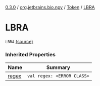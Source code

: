 [0.3.0](../../index.md) / [org.jetbrains.bio.npy](../index.md) / [Token](index.md) / [LBRA](.)

# LBRA

`LBRA` [(source)](https://github.com/JetBrains-Research/npy/blob/0.3.0/src/main/kotlin/org/jetbrains/bio/npy/Support.kt#L65)

### Inherited Properties

| Name | Summary |
|---|---|
| [regex](regex.md) | `val regex: <ERROR CLASS>` |
